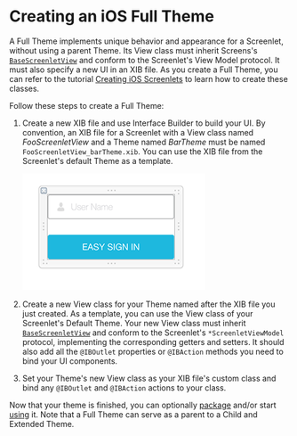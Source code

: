 # Creating an iOS Full Theme [](id=creating-an-ios-full-theme)

A Full Theme implements unique behavior and appearance for a Screenlet, without
using a parent Theme. Its View class must inherit Screens's
[`BaseScreenletView`](https://github.com/liferay/liferay-screens/blob/master/ios/Framework/Core/Base/BaseScreenletView.swift)
and conform to the Screenlet's View Model protocol. It must also specify a new
UI in an XIB file. As you create a Full Theme, you can refer to the tutorial
[Creating iOS Screenlets](/develop/tutorials/-/knowledge_base/7-0/creating-ios-screenlets)
to learn how to create these classes. 

Follow these steps to create a Full Theme:

1.  Create a new XIB file and use Interface Builder to build your UI. By
    convention, an XIB file for a Screenlet with a View class named
    *FooScreenletView* and a Theme named *BarTheme* must be named
    `FooScreenletView_barTheme.xib`. You can use the XIB file from the
    Screenlet's default Theme as a template. 

    ![Figure 1: This Full Theme for the Login Screenlet, includes a text field for entering the user name, uses the UDID for the password, and adds a *Sign In* button with the same `restorationIdentifier` as the Default Theme.](../../../../images/screens-ios-xcode-full-theme.png)

2.  Create a new View class for your Theme named after the XIB file you just 
    created. As a template, you can use the View class of your Screenlet's
    Default Theme. Your new View class must inherit
    [`BaseScreenletView`](https://github.com/liferay/liferay-screens/blob/master/ios/Framework/Core/Base/BaseScreenletView.swift)
	and conform to the Screenlet's `*ScreenletViewModel` protocol, implementing
	the corresponding getters and setters. It should also add all the
	`@IBOutlet` properties or `@IBAction` methods you need to bind your UI
	components. 

3.  Set your Theme's new View class as your XIB file's custom class and bind 
    any `@IBOutlet` and `@IBAction` actions to your class. 

Now that your theme is finished, you can optionally 
[package](/develop/tutorials/-/knowledge_base/7-0/packaging-ios-themes) 
and/or start 
[using](/develop/tutorials/-/knowledge_base/7-0/using-themes-in-ios-screenlets)
it. Note that a Full Theme can serve as a parent to a Child and Extended Theme. 
